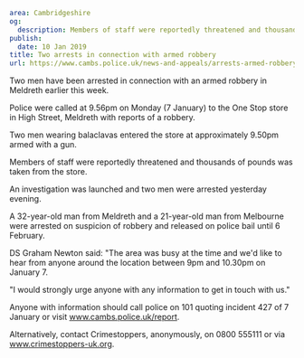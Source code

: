 ```yaml
area: Cambridgeshire
og:
  description: Members of staff were reportedly threatened and thousands of pounds was taken
publish:
  date: 10 Jan 2019
title: Two arrests in connection with armed robbery
url: https://www.cambs.police.uk/news-and-appeals/arrests-armed-robbery-one-stop-meldreth-royston
```

Two men have been arrested in connection with an armed robbery in Meldreth earlier this week.

Police were called at 9.56pm on Monday (7 January) to the One Stop store in High Street, Meldreth with reports of a robbery.

Two men wearing balaclavas entered the store at approximately 9.50pm armed with a gun.

Members of staff were reportedly threatened and thousands of pounds was taken from the store.

An investigation was launched and two men were arrested yesterday evening.

A 32-year-old man from Meldreth and a 21-year-old man from Melbourne were arrested on suspicion of robbery and released on police bail until 6 February.

DS Graham Newton said: "The area was busy at the time and we'd like to hear from anyone around the location between 9pm and 10.30pm on January 7.

"I would strongly urge anyone with any information to get in touch with us."

Anyone with information should call police on 101 quoting incident 427 of 7 January or visit www.cambs.police.uk/report.

Alternatively, contact Crimestoppers, anonymously, on 0800 555111 or via www.crimestoppers-uk.org.
